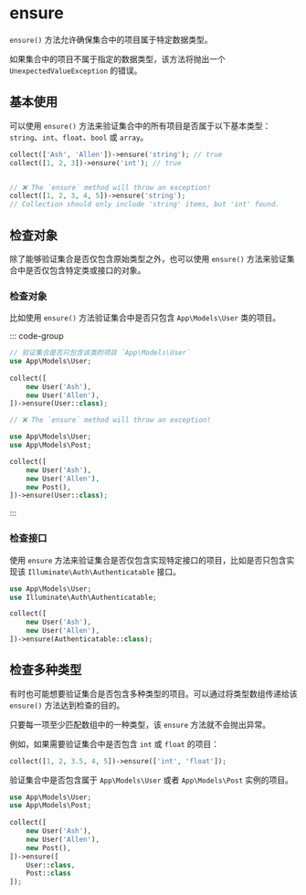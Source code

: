 # ensure

`ensure()` 方法允许确保集合中的项目属于特定数据类型。

如果集合中的项目不属于指定的数据类型，该方法将抛出一个`UnexpectedValueException` 的错误。

## 基本使用

可以使用 `ensure()` 方法来验证集合中的所有项目是否属于以下基本类型：`string`、`int`、`float`、`bool` 或 `array`。

```php
collect(['Ash', 'Allen'])->ensure('string'); // true
collect([1, 2, 3])->ensure('int'); // true


// ❌ The `ensure` method will throw an exception!
collect([1, 2, 3, 4, 5])->ensure('string');
// Collection should only include 'string' items, but 'int' found. 
```

## 检查对象

除了能够验证集合是否仅包含原始类型之外，也可以使用 `ensure()` 方法来验证集合中是否仅包含特定类或接口的对象。

### 检查对象

比如使用 `ensure()` 方法验证集合中是否只包含 `App\Models\User` 类的项目。

::: code-group
```php [正确 ✅]
// 验证集合是否只包含该类的项目 `App\Models\User`
use App\Models\User;
 
collect([
    new User('Ash'),
    new User('Allen'),
])->ensure(User::class);
```

```php [抛出异常 ❌]
// ❌ The `ensure` method will throw an exception!

use App\Models\User;
use App\Models\Post;

collect([
    new User('Ash'),
    new User('Allen'),
    new Post(),
])->ensure(User::class);
```
:::


### 检查接口

使用 `ensure` 方法来验证集合是否仅包含实现特定接口的项目，比如是否只包含实现该 `Illuminate\Auth\Authenticatable` 接口。

```php
use App\Models\User;
use Illuminate\Auth\Authenticatable;

collect([
    new User('Ash'),
    new User('Allen'),
])->ensure(Authenticatable::class);
```

## 检查多种类型

有时也可能想要验证集合是否包含多种类型的项目。可以通过将类型数组传递给该 `ensure()` 方法达到检查的目的。

只要每一项至少匹配数组中的一种类型，该 `ensure` 方法就不会抛出异常。

例如，如果需要验证集合中是否包含 `int` 或 `float` 的项目：

```php
collect([1, 2, 3.5, 4, 5])->ensure(['int', 'float']);
```

验证集合中是否包含属于 `App\Models\User` 或者 `App\Models\Post` 实例的项目。

```php
use App\Models\User;
use App\Models\Post;
 
collect([
    new User('Ash'),
    new User('Allen'),
    new Post(),
])->ensure([
    User::class,
    Post::class
]);
```